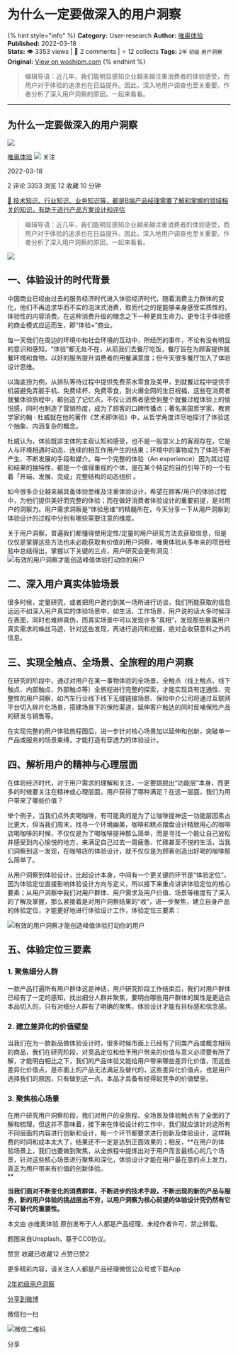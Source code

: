 # 为什么一定要做深入的用户洞察
{% hint style="info" %}
**Category:** User-research
**Author:** [唯奥体验](https://www.woshipm.com/u/927833)
**Published:** 2022-03-18  
**Stats:** 👁️ 3353 views | 💬 2 comments | ⭐ 12 collects
**Tags:** `2年` `初级` `用户洞察`
**Original:** [View on woshipm.com](https://www.woshipm.com/user-research/5357885.html)
{% endhint %}
> 编辑导语：近几年，我们能明显感知企业越来越注重消费者的体验感受，而用户对于体验的追求也在日益提升。因此，深入地用户调查也至关重要。作者分析了深入用户洞察的原因，一起来看看。

---

## 为什么一定要做深入的用户洞察

[![](https://image.woshipm.com/wp-files/2019/12/OQ9cSy6cjh3JezBv0q77.png!/both/72x72)](https://www.woshipm.com/u/927833)

[唯奥体验](https://www.woshipm.com/u/927833) ![](https://static.woshipm.com/tag/1101_1@2x.png) 关注

2022-03-18

2 评论 3353 浏览 12 收藏 10 分钟

[🔗 技术知识、行业知识、业务知识等，都是B端产品经理需要了解和掌握的领域相关的知识，有助于进行产品方案设计和评估](https://ke.qidianla.com/courses/bcpm)

> 编辑导语：近几年，我们能明显感知企业越来越注重消费者的体验感受，而用户对于体验的追求也在日益提升。因此，深入地用户调查也至关重要。作者分析了深入用户洞察的原因，一起来看看。

![](https://image.yunyingpai.com/wp/2022/03/15IrjmpTa2JDoXQkrzZa.png)

## 一、体验设计的时代背景

中国商业已经由过去的服务经济时代进入体验经济时代，随着消费主力群体的变化，他们不再追求华而不实的泡沫式消费，取而代之的是能够亲身感受实质性的，体验性的内容消费。在这种消费升级的理念之下一种更具生命力、更专注于体验感的商业模式应运而生，即“体验+”商业。

每一天我们在周边的环境中和社会环境的互动中，所经历的事件，不论有没有明显的意识和感知，“体验”都无处不在，从前我们去餐厅吃饭，餐厅旨在为顾客提供就餐环境和食物，以好的服务提升消费者的用餐满意度；但今天很多餐厅加入了体验设计思维。

以海底捞为例，从排队等待过程中提供免费茶水零食及美甲，到就餐过程中提供手机袋避免弄脏手机、免费续杯、免费零食，到火爆全网的生日祝福，这些在消费者就餐体验旅程中，都创造了记忆点，不仅让消费者感受到整个就餐过程体验上的愉悦感，同时也制造了营销热度，成为了顾客的口碑传播点；著名美国哲学家、教育学家约翰 · 杜威就在他的著作《艺术即体验》中，从哲学角度详尽地探讨了体验这个抽象、内涵复杂的概念。

杜威认为，体验既非主体的主观认知和感受，也不是一般意义上的客观存在，它是人与环境相遇时动态、连续的相互作用产生的结果；环境中的事物成为了体验不断产生、不断发展的手段和媒介。每一个完整的体验（An experience）因为其过程和结果的独特性，都是一个值得重视的个体，是在某个特定的目的引导下的一个有着「开端、发展、完成」完整结构的动态组织 。

如今很多企业越来越具备体验思维及注重体验设计，希望在顾客/用户的体验过程中，为他们提供美好而完整的体验；而在做好消费者体验设计的重要前提，是对用户的洞察力。用户需求洞察是“体验思维”的精髓所在，今天分享一下从用户洞察到体验设计的过程中分别有哪些需要注意的维度。

关于用户洞察，普遍我们都懂得使用定性/定量的用户研究方法去获取信息，但是仅仅是掌握这些方法也未必能获取有价值的用户洞察，唯奥体验从多年来的项目经验中总结得出，掌握以下关键的三点，用户研究会更有洞见：![有效的用户洞察才能创造峰值体验打动你的用户](https://image.yunyingpai.com/wp/2022/03/XmxH9o14iT9DJvKzt9c3.jpeg)

## 二、深入用户真实体验场景

很多时候，定量研究，或者把用户邀约到某一场所进行访谈，我们所能获取的信息远远不如深入用户真实的体验场景中，如生活、工作场景，用户说的话大多时候浮在表面，同时也难辨真伪，而真实场景中可以发现许多“真相”，发现那些暴露用户真实需求的蛛丝马迹，针对这些发现，再进行追问和挖掘，绝对会收获意料之外的信息。

## 三、实现全触点、全场景、全旅程的用户洞察

在研究的阶段中，通过对用户在某一事物体验的全场景、全触点（线上触点、线下触点、内部触点、外部触点等）全旅程进行完整的探索，才能实现具有连通性、完整性的用户洞察，如汽车行业线下线下无缝链接场景、保险中介公司将通过互联网平台切入碎片化场景，搭建场景下的保险渠道，延伸客户触达的同时反哺保险产品的研发与销售等。

在实现完整的用户体验旅程图后，进一步针对核心场景加以延伸和创新，突破单一产品或服务的场景束缚，才能打造有穿透力的体验设计。

## 四、解析用户的精神与心理层面

在体验经济时代，对于用户需求的理解和关注，一定要跳脱出“功能层”本身，而更多的时候要关注在精神或心理层面，用户获得了哪种满足？在这一层面，我们为用户带来了哪些价值？

举个例子，当我们点外卖喝咖啡，有可能真的是为了让咖啡提神这一功能层因素占比更大，但当我们周末，找寻一个环境幽美，咖啡和糕点摆盘设计精致用心的咖啡店喝咖啡的时候，不仅仅是为了喝咖啡提神那么简单，而是寻找一个能让自己放松并感受到内心愉悦的地方，来满足自己过去一周疲惫、忙碌甚至不悦的生活，当我们洞察到这一发现，在咖啡店的体验设计，就不仅仅是为顾客创造出好喝的咖啡那么简单了。

从用户洞察到体验设计，比起设计本身，中间有一个更关键的环节是“体验定位”，因为体验定位直接影响体验设计方向与定义，所以接下来重点讲讲体验定位的核心要素；从用户洞察中我们对用户群体、用户需求及用户价值、场景等维度有了深入的了解及掌握，那么紧接着是对用户洞察结果的“收”，进一步聚焦，建立自身产品的体验定位，才能更好地进行体验设计工作，体验定位三要素：

![有效的用户洞察才能创造峰值体验打动你的用户](https://image.yunyingpai.com/wp/2022/03/ixPD5cULrZVXAaXS4JI7.jpeg)

## 五、体验定位三要素

### 1\. 聚焦细分人群

一款产品打遍所有用户群体这是神话，用户研究阶段工作结束后，我们对用户群体已经有了一定的感知，找出细分人群并聚焦，要明白哪些用户群体的属性是更适合本品切入的，只有对细分人群有了明确的聚焦，体验设计才能有目标感和信念感。

### 2\. 建立差异化的价值壁垒

当我们在为一款新品做体验设计时，很多时候市面上已经有了同类产品或概念相同的商品，我们在研究阶段，对竞品定位和给予用户带来的价值与意义必须要有所了解，才能明白相比之下，我们的产品体验又能给用户带来哪些差异化价值，而这些差异化价值点，是市面上的产品无法满足及替代的，这些差异化价值点，也是用户选择我们的原因，只有做到这一点，本品才具备有经得起竞争的价值壁垒。

### 3\. 聚焦核心场景

在用户研究用户洞察阶段，我们对用户的全旅程、全场景及体验触点有了全面的了解和梳理，但这并不意味着，接下来在体验设计的工作中，我们就应该针对这所有不同层面的内容进行创新和设计，每一个环节都要求进行创新及体验设计，这样耗费的时间和成本太大了，结果还不一定是达到正面效果的；相反，**在用户的体验场景上，我们也要做到聚焦，从全旅程中提炼出对于用户而言最核心的几个场景，针对这些核心场景进行聚焦和深化，体验设计才能在用户最在意的点上发力，真正为用户带来有价值的创新体验。  
**

**当我们面对不断变化的消费群体，不断进步的技术手段，不断出现的新的产品与服务，新的用户体验的挑战层出不穷，以用户洞察为核心前提的体验设计究仍然有它不可替代的重要性。**

本文由 @维奥体验 原创发布于人人都是产品经理，未经作者许可，禁止转载。

题图来自Unsplash，基于CC0协议。

赞赏 收藏已收藏12 点赞已赞2

更多精彩内容，请关注人人都是产品经理微信公众号或下载App

[2年](https://www.woshipm.com/tag/2%e5%b9%b4)[初级](https://www.woshipm.com/tag/%e5%88%9d%e7%ba%a7)[用户洞察](https://www.woshipm.com/tag/%e7%94%a8%e6%88%b7%e6%b4%9e%e5%af%9f)

[分享到微博](https://service.weibo.com/share/share.php?appkey=2775287854&title=为什么一定要做深入的用户洞察&url=https://www.woshipm.com/user-research/5357885.html&pic=https://image.yunyingpai.com/wp/2022/03/15IrjmpTa2JDoXQkrzZa.png)

微信扫一扫

![微信二维码](https://api.pwmqr.com/qrcode/create/?url=https://www.woshipm.com/user-research/5357885.html)

分享